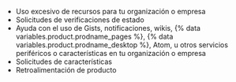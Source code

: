 <ul><li>Uso excesivo de recursos para tu organización o empresa</li><li>Solicitudes de verificaciones de estado</li><li>Ayuda con el uso de Gists, notificaciones, wikis, {% data variables.product.prodname_pages %}, {% data variables.product.prodname_desktop %}, Atom, u otros servicios periféricos o características en tu organización o empresa</li><li>Solicitudes de características</li><li>Retroalimentación de producto</li></ul>